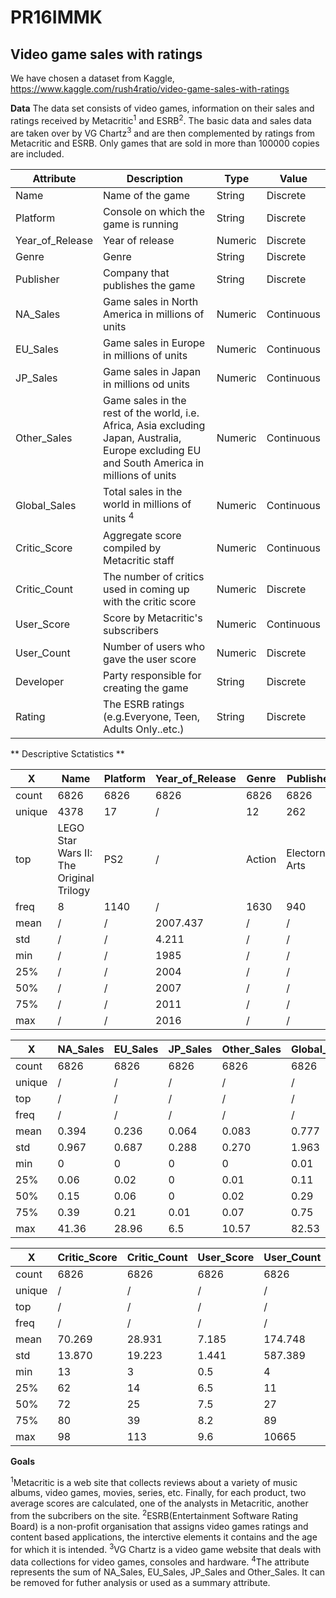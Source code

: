 # PR16IMMK

## Video game sales with ratings

We have chosen a dataset from Kaggle, https://www.kaggle.com/rush4ratio/video-game-sales-with-ratings

**Data**
The data set consists of video games, information on their sales and ratings received by Metacritic<sup>1</sup> and ESRB<sup>2</sup>. The basic data and sales data are taken over by VG Chartz<sup>3</sup> and are then complemented by ratings from Metacritic and ESRB. Only games that are sold in more than 100000 copies are included.

Attribute | Description      | Type | Value
----------|------------------|------|------
Name      | Name of the game | String | Discrete
Platform | Console on which the game is running | String | Discrete
Year_of_Release | Year of release | Numeric | Discrete
Genre | Genre |  String | Discrete
Publisher | Company that publishes the game | String | Discrete
NA_Sales | Game sales in North America in millions of units | Numeric | Continuous
EU_Sales | Game sales in Europe in millions of units | Numeric | Continuous
JP_Sales | Game sales in Japan in millions od units | Numeric | Continuous
Other_Sales | Game sales in the rest of the world, i.e. Africa, Asia excluding Japan, Australia, Europe excluding EU and South America in millions of units | Numeric | Continuous
Global_Sales | Total sales in the world in millions of units <sup>4</sup> | Numeric | Continuous
Critic_Score | Aggregate score compiled by Metacritic staff | Numeric | Continuous
Critic_Count | The number of critics used in coming up with the critic score | Numeric | Discrete
User_Score | Score by Metacritic's subscribers | Numeric | Continuous
User_Count | Number of users who gave the user score | Numeric | Discrete 
Developer | Party responsible for creating the game | String | Discrete
Rating | The ESRB ratings (e.g.Everyone, Teen, Adults Only..etc.) | String | Discrete


** Descriptive Sctatistics **

 X | Name | Platform | Year_of_Release | Genre | Publisher | Developer 
------------- | ------------- | ------------- | ------------- | ------------- | ------------- | ------------- 
count | 6826 | 6826 | 6826 | 6826 | 6826 | 6826
unique | 4378 | 17 | / | 12 | 262 | 1289 
top | LEGO Star Wars II: The Original Trilogy  | PS2 | / | Action | Electornic Arts | EA Canada
freq | 8 | 1140 | / | 1630 | 940 | 149
mean | / | / | 2007.437 | / | / | / 
std | / | / | 4.211 | / | / | / 
min | / | / | 1985 | / | / | /
25% | / | / | 2004 | / | / | /
50% | / | / | 2007 | / | / | /
75% | / | / | 2011 | / | / | /
max | / | / | 2016 | / | / | /


X | NA_Sales | EU_Sales | JP_Sales | Other_Sales | Global_Sales 
------------- | ------------- | ------------- | ------------- | ------------- | ------------- 
count | 6826 | 6826 | 6826 | 6826 | 6826 
unique | / | / | / | / | /  
top | / | / | / | / | /
freq | / | / | / | / | /
mean | 0.394 | 0.236 | 0.064 | 0.083 | 0.777  
std | 0.967 | 0.687 | 0.288 | 0.270 | 1.963  
min | 0 | 0 | 0 | 0 | 0.01 
25% | 0.06 | 0.02 | 0 | 0.01 | 0.11 
50% | 0.15 | 0.06 | 0 | 0.02 | 0.29 
75% | 0.39 | 0.21 | 0.01 | 0.07 | 0.75 
max | 41.36 | 28.96 | 6.5 | 10.57 | 82.53 


X | Critic_Score | Critic_Count | User_Score | User_Count |Rating 
------------- | ------------- | ------------- | ------------- | ------------- | ------------- 
count | 6826 | 6826 | 6826 | 6826 | 6826 
unique | / | / | / | / | 7  
top | / | / | / | / | T
freq | / | / | / | / | 2378
mean | 70.269 | 28.931 | 7.185 | 174.748 | /  
std | 13.870 | 19.223 | 1.441 | 587.389 | /  
min | 13 | 3 | 0.5 | 4 | / 
25% | 62 | 14 | 6.5 | 11 | / 
50% | 72 | 25 | 7.5 | 27 | / 
75% | 80 | 39 | 8.2 | 89 | / 
max | 98 | 113 | 9.6 | 10665 | / 

**Goals**


<sup>1</sup>Metacritic is a web site that collects reviews about a variety of music albums, video games, movies, series, etc. Finally, for each product, two average scores are calculated, one of the analysts in Metacritic, another from the subcribers on the site.
<sup>2</sup>ESRB(Entertainment Software Rating Board) is a non-profit organisation that assigns video games ratings and content based applications, the interctive elements it contains and the age for which it is intended.
<sup>3</sup>VG Chartz is a video game website that deals with data collections for video games, consoles and hardware.
<sup>4</sup>The attribute represents the sum of NA_Sales, EU_Sales, JP_Sales and Other_Sales. It can be removed for futher analysis or used as a summary attribute.
